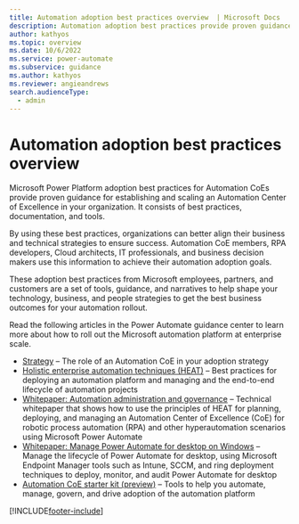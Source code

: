 ```yaml
---
title: Automation adoption best practices overview  | Microsoft Docs
description: Automation adoption best practices provide proven guidance for establishing and scaling an Automation Center of Excellence in your organization. 
author: kathyos
ms.topic: overview
ms.date: 10/6/2022
ms.service: power-automate
ms.subservice: guidance
ms.author: kathyos
ms.reviewer: angieandrews
search.audienceType: 
  - admin
---
```

# Automation adoption best practices overview

Microsoft Power Platform adoption best practices for Automation CoEs provide proven guidance for establishing and scaling an Automation Center of Excellence in your organization. It consists of best practices, documentation, and tools.

By using these best practices, organizations can better align their business and technical strategies to ensure success. Automation CoE members, RPA developers, Cloud architects, IT professionals, and business decision makers use this information to achieve their automation adoption goals.

These adoption best practices from Microsoft employees, partners, and customers are a set of tools, guidance, and narratives to help shape your technology, business, and people strategies to get the best business outcomes for your automation rollout. 

Read the following articles in the Power Automate guidance center to learn more about how to roll out the Microsoft automation platform at enterprise scale.

- [Strategy](/power-automate/guidance/automation-coe/strategy) – The role of an Automation CoE in your adoption strategy
- [Holistic enterprise automation techniques (HEAT)](/power-automate/guidance/automation-coe/heat) – Best practices for deploying an automation platform and managing and the end-to-end lifecycle of automation projects
- [Whitepaper: Automation administration and governance](/power-automate/guidance/automation-coe/automation-admin-gov) – Technical whitepaper that shows how to use the principles of HEAT for planning, deploying, and managing an Automation Center of Excellence (CoE) for robotic process automation (RPA) and other hyperautomation scenarios using Microsoft Power Automate
- [Whitepaper: Manage Power Automate for desktop on Windows](/power-automate/guidance/automation-coe/manage-pad-on-windows) – Manage the lifecycle of Power Automate for desktop, using Microsoft Endpoint Manager tools such as Intune, SCCM, and ring deployment techniques to deploy, monitor, and audit Power Automate for desktop
- [Automation CoE starter kit (preview)](/power-automate/guidance/automation-kit/overview/introduction) – Tools to help you automate, manage, govern, and drive adoption of the automation platform

[!INCLUDE[footer-include](../../includes/footer-banner.md)]
